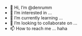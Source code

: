 - 👋 Hi, I’m @denrumm
- 👀 I’m interested in ...
- 🌱 I’m currently learning ...
- 💞️ I’m looking to collaborate on ...
- 📫 How to reach me ...
haha

<!---
denrumm/denrumm is a ✨ special ✨ repository because its `README.md` (this file) appears on your GitHub profile.
You can click the Preview link to take a look at your changes.
--->
